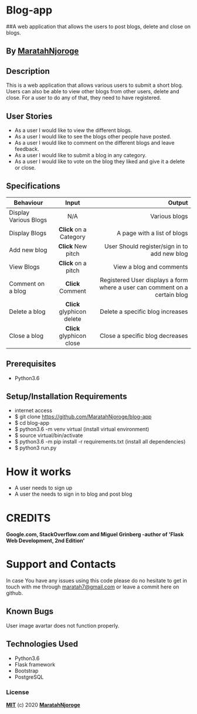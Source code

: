 # Blog-app

##A web application that allows the users to post blogs, delete and close on blogs.

## By [MaratahNjoroge](https://github.com/)


## Description
This is a web application that allows various users to submit a short blog. Users can also be able to view other blogs from other users, delete and close. For a user to do any of that, they need to have registered.

## User Stories
* As a user I would like to view the different blogs.
* As a user I would like to see the blogs other people have posted.
* As a user I would like to comment on the different blogs and leave feedback.
* As a user I would like to submit a blog in any category.
* As a user I would like to vote on the blog they liked and give it a delete or close.

## Specifications
| Behaviour | Input | Output |
| --------------- | :----------:| --------: |
|Display Various Blogs  | N/A | Various blogs  |
|Display Blogs | **Click** on a Category| A page with a list of blogs |
|Add new blog | **Click** New pitch | User Should register/sign in to add new blog |
|View Blogs | **Click** on a pitch | View a blog and comments |
|Comment on a blog | **Click** Comment | Registered User displays a form where a user can comment on a certain blog |
|Delete a blog | **Click** glyphicon delete| Delete a specific blog increases |
|Close a blog | **Click** glyphicon close | Close a specific blog decreases |

## Prerequisites
* Python3.6

## Setup/Installation Requirements
* internet access
* $ git clone https://github.com/MaratahNjoroge/blog-app
* $ cd blog-app
* $ python3.6 -m venv virtual (install virtual environment)
* $ source virtual/bin/activate
* $ python3.6 -m pip install -r requirements.txt (install all dependencies)
* $ python3 run.py


# How it works

* A user needs to sign up
* A user the needs to sign in to blog and post blog

# CREDITS

#### Google.com, StackOverflow.com and Miguel Grinberg -author of 'Flask Web Development, 2nd Edition'


# Support and Contacts

In case You have any issues using this code please do no hesitate to get in touch with me through maratah7@gmail.com or leave a commit here on github.


## Known Bugs
User image avartar does not function properly.

## Technologies Used
- Python3.6
- Flask framework
- Bootstrap
- PostgreSQL

### License

**[MIT](./LICENSE)** (c) 2020 **[MaratahNjoroge](https://maratahnjoroge.github.io/Portfolio-LP/)**
